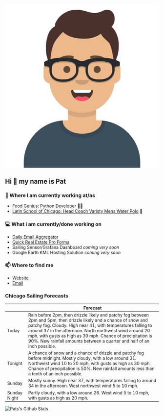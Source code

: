 [![Social banner for p-j-falconer](https://raw.githubusercontent.com/P-J-FALCONER/P-J-FALCONER/master/assets/avataaars.svg)](https://patfalconer.com/)
## Hi :wave: my name is Pat

### 💼 Where I am currently working at/as
- [Food Genius: Python Developer](https://getfoodgenius.com/) 🍔🐍
- [Latin School of Chicago: Head Coach Varisty Mens Water Polo](https://www.latinschool.org/) 🤽


### 💻 What i am currently/done working on
 - [Daily Email Aggregator](https://github.com/P-J-FALCONER/dott_daily_mail)
 - [Quick Real Estate Pro Forma](https://github.com/P-J-FALCONER/henry)
 - Sailing Sensor/Grafana Dashboard *coming very soon*
 - Google Earth KML Hosting Solution *coming very soon*

### 📫 Where to find me
 - [Website](https://patfalconer.com/)
 - [Email](mailto:patrick.j.falconer@gmail.com)


### Chicago Sailing Forecasts
|   | Forecast  |
|---|---|
| Today | Rain before 2pm, then drizzle likely and patchy fog between 2pm and 5pm, then drizzle likely and a chance of snow and patchy fog. Cloudy. High near 41, with temperatures falling to around 37 in the afternoon. North northwest wind around 20 mph, with gusts as high as 30 mph. Chance of precipitation is 90%. New rainfall amounts between a quarter and half of an inch possible. |
| Tonight | A chance of snow and a chance of drizzle and patchy fog before midnight. Mostly cloudy, with a low around 31. Northwest wind 10 to 20 mph, with gusts as high as 30 mph. Chance of precipitation is 50%. New rainfall amounts less than a tenth of an inch possible. |
| Sunday | Mostly sunny. High near 37, with temperatures falling to around 34 in the afternoon. West northwest wind 5 to 10 mph. |
| Sunday Night | Partly cloudy, with a low around 26. West wind 5 to 10 mph, with gusts as high as 20 mph. |

![Pats's Github Stats](https://github-readme-stats.vercel.app/api?username=p-j-falconer&show_icons=true&theme=radical)

